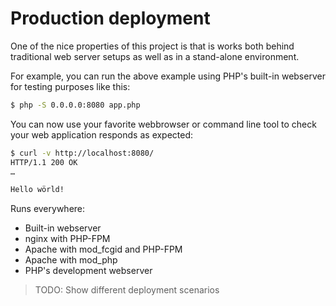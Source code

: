 # Production deployment

One of the nice properties of this project is that is works both behind
traditional web server setups as well as in a stand-alone environment.

For example, you can run the above example using PHP's built-in webserver for
testing purposes like this:

```bash
$ php -S 0.0.0.0:8080 app.php
```

You can now use your favorite webbrowser or command line tool to check your web
application responds as expected:

```bash
$ curl -v http://localhost:8080/
HTTP/1.1 200 OK
…

Hello wörld!
```

Runs everywhere:

* Built-in webserver
* nginx with PHP-FPM
* Apache with mod_fcgid and PHP-FPM
* Apache with mod_php
* PHP's development webserver

> TODO: Show different deployment scenarios
